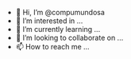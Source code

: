 - 👋 Hi, I’m @compumundosa
- 👀 I’m interested in ...
- 🌱 I’m currently learning ...
- 💞️ I’m looking to collaborate on ...
- 📫 How to reach me ...

<!---
compumundosa/compumundosa is a ✨ special ✨ repository because its `README.md` (this file) appears on your GitHub profile.
You can click the Preview link to take a look at your changes.
--->
